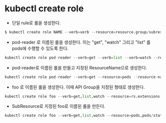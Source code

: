 # kubectl create role 

- 단일 rule로 롤을 생성한다. 

```py
$ kubectl create role NAME --verb=verb --resource=resource.group/subresource [--resource-name=resourcename] [--dry-run=server|client|none]
```

- pod-reader 로 이름된 롤을 생성한다. 이는 "get", "watch" 그리고 "list" 를 pods에 수행할 수 있도록 한다. 

```py
kubectl create role pod-reader --verb=get --verb=list --verb=watch --resource=pods
```

- pod-reader로 이름된 롤을 만들고 지정된 ResourceName으로 생성한다. 

```py
kubectl create role pod-reader --verb=get --resource=pods --resource-name=readablepod --resource-name=anotherpod
```

- foo 로 이름된 롤을 생성한다. 이때 API Group을 지정된 형태로 생성한다. 

```py
kubectl create role foo --verb=get,list,watch --resource=rs.extensions
```

- SubResource로 지정된 foo로 이름된 롤을 만든다. 

```py
kubectl create role foo --verb=get,list,watch --resource=pods,pods/status
```